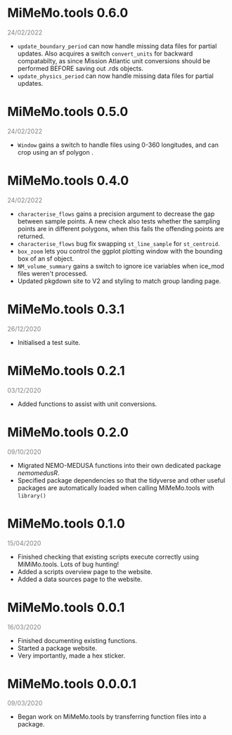 # MiMeMo.tools 0.6.0 
<span style="color:grey;">24/02/2022</span>

* `update_boundary_period` can now handle missing data files for partial updates. Also acquires a switch `convert_units` for backward compatabilty, as since Mission Atlantic unit conversions should be performed BEFORE saving out .rds objects.
* `update_physics_period` can now handle missing data files for partial updates. 

# MiMeMo.tools 0.5.0 
<span style="color:grey;">24/02/2022</span>

* `Window` gains a switch to handle files using 0-360 longitudes, and can crop using an sf polygon .

# MiMeMo.tools 0.4.0 
<span style="color:grey;">24/02/2022</span>

* `characterise_flows` gains a precision argument to decrease the gap between sample points. A new check also tests whether the sampling points are in different polygons, when this fails the offending points are returned.
* `characterise_flows` bug fix swapping `st_line_sample` for `st_centroid`.
* `box_zoom` lets you control the ggplot plotting window with the bounding box of an sf object.
* `NM_volume_summary` gains a switch to ignore ice variables when ice_mod files weren't processed.
* Updated pkgdown site to V2 and styling to match group landing page.

# MiMeMo.tools 0.3.1 
<span style="color:grey;">26/12/2020</span>

* Initialised a test suite.

# MiMeMo.tools 0.2.1 
<span style="color:grey;">03/12/2020</span>

* Added functions to assist with unit conversions.

# MiMeMo.tools 0.2.0 
<span style="color:grey;">09/10/2020</span>

* Migrated NEMO-MEDUSA functions into their own dedicated package *nemomedusR*.
* Specified package dependencies so that the tidyverse and other useful packages are automatically loaded when calling MiMeMo.tools with `library()`

# MiMeMo.tools 0.1.0 
<span style="color:grey;">15/04/2020</span>

* Finished checking that existing scripts execute correctly using MiMiMo.tools. Lots of bug hunting!
* Added a scripts overview page to the website.
* Added a data sources page to the website.

# MiMeMo.tools 0.0.1 
<span style="color:grey;">16/03/2020</span>

* Finished documenting existing functions.
* Started a package website.
* Very importantly, made a hex sticker.

# MiMeMo.tools 0.0.0.1 
<span style="color:grey;">09/03/2020</span>

* Began work on MiMeMo.tools by transferring function files into a package.

